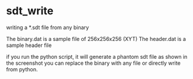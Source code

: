 # sdt_write
writing a *.sdt file from any binary

The binary.dat is a sample file of 256x256x256 (XYT)
The header.dat is a sample header file 

if you run the python script, it will generate a phantom sdt file as shown in the screenshot
you can replace the binary with any file or directly write from python.
